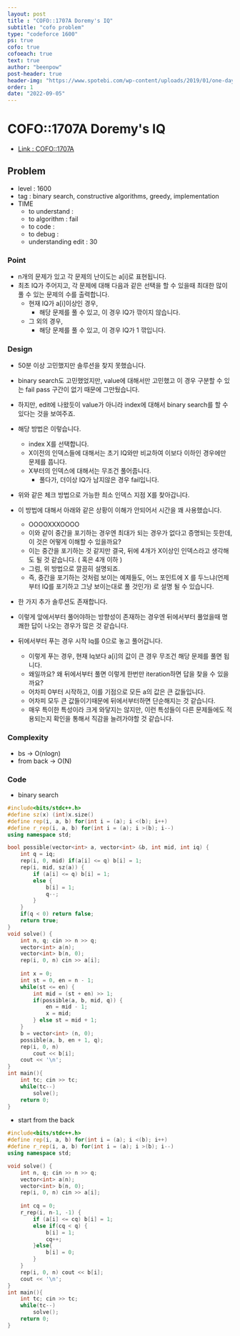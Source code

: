 ```yaml
---
layout: post
title : "COFO::1707A Doremy's IQ"
subtitle: "cofo problem"
type: "codeforce 1600"
ps: true
cofo: true
cofoeach: true
text: true
author: "beenpow"
post-header: true
header-img: "https://www.spotebi.com/wp-content/uploads/2019/01/one-day-day-one-workout-motivation-spotebi.jpg"
order: 1
date: "2022-09-05"
---
```

# COFO::1707A Doremy's IQ
- [Link : COFO::1707A](https://codeforces.com/problemset/problem/1707/A)


## Problem 

- level : 1600
- tag : binary search, constructive algorithms, greedy, implementation
- TIME
  - to understand    : 
  - to algorithm     : fail
  - to code          : 
  - to debug         : 
  - understanding edit : 30

### Point
- n개의 문제가 있고 각 문제의 난이도는 a[i]로 표현됩니다.
- 최초 IQ가 주어지고, 각 문제에 대해 다음과 같은 선택을 할 수 있을때 최대한 많이 풀 수 있는 문제의 수를 출력합니다.
  - 현재 IQ가 a[i]이상인 경우,
    - 해당 문제를 풀 수 있고, 이 경우 IQ가 깎이지 않습니다.
  - 그 외의 경우,
    - 해당 문제를 풀 수 있고, 이 경우 IQ가 1 깎입니다.

### Design
- 50분 이상 고민했지만 솔루션을 찾지 못했습니다.
- binary search도 고민했었지만, value에 대해서만 고민했고 이 경우 구분할 수 있는 fail pass 구간이 없기 때문에 그만뒀습니다.
- 하지만, edit에 나왔듯이 value가 아니라 index에 대해서 binary search를 할 수 있다는 것을 보여주죠.
- 해당 방법은 이렇습니다.
  - index X를 선택합니다.
  - X이전의 인덱스들에 대해서는 초기 IQ와만 비교하여 이보다 이하인 경우에만 문제를 풉니다.
  - X부터의 인덱스에 대해서는 무조건 풀어줍니다.
    - 풀다가, 더이상 IQ가 남지않은 경우 fail입니다.
- 위와 같은 체크 방법으로 가능한 최소 인덱스 지점 X를 찾아갑니다.
- 이 방법에 대해서 아래와 같은 상황이 이해가 안되어서 시간을 꽤 사용했습니다.
  - OOOOXXXOOOO
  - 이와 같이 중간을 포기하는 경우엔 최대가 되는 경우가 없다고 증명되는 듯한데, 이 것은 어떻게 이해할 수 있을까요?
  - 이는 중간을 포기하는 것 같지만 결국, 뒤에 4개가 X이상인 인덱스라고 생각해도 될 것 같습니다. ( 혹은 4개 이하 )
  - 그럼, 위 방법으로 깔끔히 설명되죠.
  - 즉, 중간을 포기하는 것처럼 보이는 예제들도, 어느 포인트에 X 를 두느냐(언제부터 IQ를 포기하고 그냥 보이는대로 풀 것인가) 로 설명 될 수 있습니다.

- 한 가지 추가 솔루션도 존재합니다.
- 이렇게 앞에서부터 풀어야하는 방향성이 존재하는 경우엔 뒤에서부터 풀었을때 명쾌한 답이 나오는 경우가 많은 것 같습니다.
- 뒤에서부터 푸는 경우 시작 Iq를 0으로 놓고 풀어갑니다.
  - 이렇게 푸는 경우, 현재 Iq보다 a[i]의 값이 큰 경우 무조건 해당 문제를 풀면 됩니다.
  - 왜일까요? 왜 뒤에서부터 풀면 이렇게 한번만 iteration하면 답을 찾을 수 있을까요?
  - 어차피 0부터 시작하고, 이를 기점으로 모든 a의 값은 큰 값들입니다.
  - 어차피 모두 큰 값들이기때문에 뒤에서부터하면 단순해지는 것 같습니다.
  - 매우 특이한 특성이라 크게 와닿지는 않지만, 이런 특성들이 다른 문제들에도 적용되는지 확인을 통해서 직감을 늘려가야할 것 같습니다.


### Complexity
- bs -> O(nlogn)
- from back -> O(N)

### Code

- binary search

```cpp
#include<bits/stdc++.h>
#define sz(x) (int)x.size()
#define rep(i, a, b) for(int i = (a); i <(b); i++)
#define r_rep(i, a, b) for(int i = (a); i >(b); i--)
using namespace std;

bool possible(vector<int> a, vector<int> &b, int mid, int iq) {
    int q = iq;
    rep(i, 0, mid) if(a[i] <= q) b[i] = 1;
    rep(i, mid, sz(a)) {
        if (a[i] <= q) b[i] = 1;
        else {
            b[i] = 1;
            q--;
        }
    }
    if(q < 0) return false;
    return true;
}
void solve() {
    int n, q; cin >> n >> q;
    vector<int> a(n);
    vector<int> b(n, 0);
    rep(i, 0, n) cin >> a[i];
    
    int x = 0;
    int st = 0, en = n - 1;
    while(st <= en) {
        int mid = (st + en) >> 1;
        if(possible(a, b, mid, q)) {
            en = mid - 1;
            x = mid;
        } else st = mid + 1;
    }
    b = vector<int> (n, 0);
    possible(a, b, en + 1, q);
    rep(i, 0, n)
        cout << b[i];
    cout << '\n';
}
int main(){
    int tc; cin >> tc;
    while(tc--)
        solve();
    return 0;
}
```

- start from the back

```cpp
#include<bits/stdc++.h>
#define rep(i, a, b) for(int i = (a); i <(b); i++)
#define r_rep(i, a, b) for(int i = (a); i >(b); i--)
using namespace std;

void solve() {
    int n, q; cin >> n >> q;
    vector<int> a(n);
    vector<int> b(n, 0);
    rep(i, 0, n) cin >> a[i];
    
    int cq = 0;
    r_rep(i, n-1, -1) {
        if (a[i] <= cq) b[i] = 1;
        else if(cq < q) {
            b[i] = 1;
            cq++;
        }else{
            b[i] = 0;
        }
    }
    rep(i, 0, n) cout << b[i];
    cout << '\n';
}
int main(){
    int tc; cin >> tc;
    while(tc--)
        solve();
    return 0;
}
```
